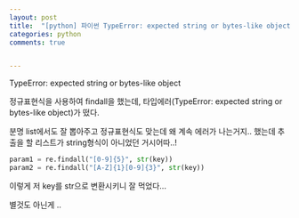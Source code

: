 ```yaml
---
layout: post
title:  "[python] 파이썬 TypeError: expected string or bytes-like object"
categories: python
comments: true


---
```


TypeError: expected string or bytes-like object



정규표현식을 사용하여 findall을 했는데, 타입에러(TypeError: expected string or bytes-like object)가 떴다.

분명 list에서도 잘 뽑아주고 정규표현식도 맞는데 왜 계속 에러가 나는거지.. 했는데 추출을 할 리스트가 string형식이 아니었던 거시어따..!

```python
param1 = re.findall("[0-9]{5}", str(key))
param2 = re.findall("[A-Z]{1}[0-9]{3}", str(key))
```



이렇게 저 key를 str으로 변환시키니 잘 먹었다...

별것도 아닌게 .. 









